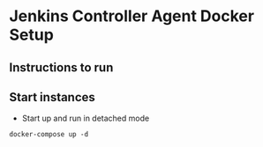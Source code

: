 # Jenkins Controller Agent Docker Setup

## Instructions to run

## Start instances
* Start up and run in detached mode
```shell
docker-compose up -d
```